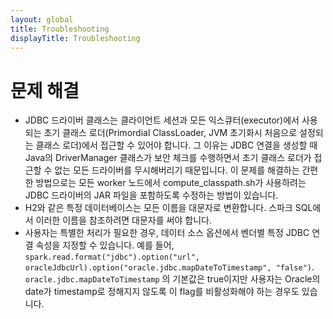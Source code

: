 ```yaml
---
layout: global
title: Troubleshooting
displayTitle: Troubleshooting
---
```


# **문제 해결**



*   JDBC 드라이버 클래스는 클라이언트 세션과 모든 익스큐터(executor)에서 사용되는 초기 클래스 로더(Primordial ClassLoader, JVM 초기화시 처음으로 설정되는 클래스 로더)에서 접근할 수 있어야 합니다. 그 이유는 JDBC 연결을 생성할 때 Java의 DriverManager 클래스가 보안 체크를 수행하면서 초기 클래스 로더가 접근할 수 없는 모든 드라이버를 무시해버리기 때문입니다. 이 문제를 해결하는 간편한 방법으로는 모든 worker 노드에서 compute_classpath.sh가 사용하려는 JDBC 드라이버의 JAR 파일을 포함하도록 수정하는 방법이 있습니다.
*   H2와 같은 특정 데이터베이스는 모든 이름을 대문자로 변환합니다. 스파크 SQL에서 이러한 이름을 참조하려면 대문자를 써야 합니다. 
*   사용자는 특별한 처리가 필요한 경우, 데이터 소스 옵션에서 벤더별 특정 JDBC 연결 속성을 지정할 수 있습니다. 예를 들어, `spark.read.format("jdbc").option("url", oracleJdbcUrl).option("oracle.jdbc.mapDateToTimestamp", "false")`. `oracle.jdbc.mapDateToTimestamp` 의 기본값은 true이지만 사용자는 Oracle의 date가 timestamp로 정해지지 않도록 이 flag를 비활성화해야 하는 경우도 있습니다.